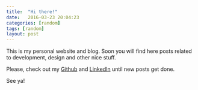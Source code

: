 ```yaml
---
title:  "Hi there!"
date:   2016-03-23 20:04:23
categories: [random]
tags: [random]
layout: post
---
```


This is my personal website and blog. Soon you will find here posts related to development, design and other nice stuff.

Please, check out my [Github][github] and [LinkedIn][linkedin] until new posts get done.

See ya!

[github]: https://www.github.com/obetoferreira
[linkedin]: https://www.linkedin.com/in/obetoferreira

